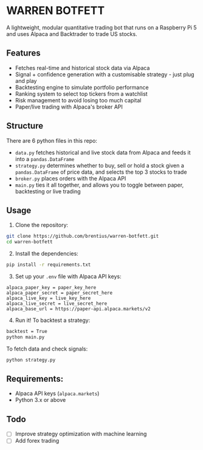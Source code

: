 # WARREN BOTFETT

A lightweight, modular quantitative trading bot that runs on a Raspberry Pi 5 and uses Alpaca and Backtrader to trade US stocks.

## Features

- Fetches real-time and historical stock data via Alpaca
- Signal + confidence generation with a customisable strategy - just plug and play
- Backtesting engine to simulate portfolio performance
- Ranking system to select top tickers from a watchlist
- Risk management to avoid losing too much capital
- Paper/live trading with Alpaca's broker API

## Structure

There are 6 python files in this repo:
- ```data.py``` fetches historical and live stock data from Alpaca and feeds it into a ```pandas.DataFrame```
- ```strategy.py``` determines whether to buy, sell or hold a stock given a ```pandas.DataFrame``` of price data, and selects the top 3 stocks to trade
- ```broker.py``` places orders with the Alpaca API
- ```main.py``` ties it all together, and allows you to toggle between paper, backtesting or live trading

## Usage

1. Clone the repository:

```bash
git clone https://github.com/brentius/warren-botfett.git
cd warren-botfett
```

2. Install the dependencies:

```bash
pip install -r requirements.txt
```

3. Set up your ```.env``` file with Alpaca API keys:

```env
alpaca_paper_key = paper_key_here
alpaca_paper_secret = paper_secret_here
alpaca_live_key = live_key_here
alpaca_live_secret = live_secret_here
alpaca_base_url = https://paper-api.alpaca.markets/v2
```

4. Run it! To backtest a strategy:

```bash
backtest = True
python main.py
```

To fetch data and check signals:

```bash
python strategy.py
```

## Requirements:
- Alpaca API keys (```alpaca.markets```)
- Python 3.x or above

## Todo

- [ ] Improve strategy optimization with machine learning
- [ ] Add forex trading